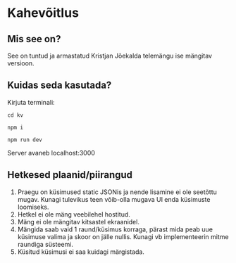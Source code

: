 # Kahevõitlus

## Mis see on?
See on tuntud ja armastatud Kristjan Jõekalda telemängu ise mängitav versioon. 

## Kuidas seda kasutada?
Kirjuta terminali:

```cd kv```

```npm i```

```npm run dev```

Server avaneb localhost:3000

## Hetkesed plaanid/piirangud
1. Praegu on küsimused static JSONis ja nende lisamine ei ole seetõttu mugav. Kunagi tulevikus teen võib-olla mugava UI enda küsimuste loomiseks.
2. Hetkel ei ole mäng veebilehel hostitud.
3. Mäng ei ole mängitav kitsastel ekraanidel.
4. Mängida saab vaid 1 raund/küsimus korraga, pärast mida peab uue küsimuse valima ja skoor on jälle nullis. Kunagi vb implementeerin mitme raundiga süsteemi.
5. Küsitud küsimusi ei saa kuidagi märgistada.
